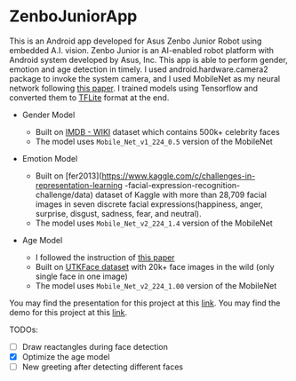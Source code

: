 # ZenboJuniorApp
This is an Android app developed for Asus Zenbo Junior Robot using embedded A.I. vision. Zenbo Junior is an AI-enabled robot platform with Android system developed by Asus, Inc. 
This app is able to perform gender, emotion and age detection in timely. 
I used android.hardware.camera2 package to invoke the system camera, and 
I used MobileNet as my neural network following [this paper](https://arxiv.org/pdf/1704.04861.pdf). I trained models using Tensorflow and converted them to [TFLite](https://www.tensorflow.org/lite) format
at the end. 

- Gender Model
  - Built on [IMDB - WIKI](https://data.vision.ee.ethz.ch/cvl/rrothe/imdb-wiki/) dataset which contains 500k+ celebrity faces
  - The model uses `Mobile_Net_v1_224_0.5` version of the MobileNet

- Emotion Model 
  - Built on [fer2013](https://www.kaggle.com/c/challenges-in-representation-learning
-facial-expression-recognition-challenge/data) dataset of Kaggle with more than 28,709 facial images in seven discrete facial expressions(happiness, anger, surprise, disgust,  sadness, fear, and neutral).
  - The model uses `Mobile_Net_v2_224_1.4` version of the MobileNet

- Age Model 
  - I followed the instruction of [this paper](https://www.vision.ee.ethz.ch/en/publications/papers/proceedings/eth_biwi_01229.pdf)
  - Built on [UTKFace dataset](https://susanqq.github.io/UTKFace/) with 20k+ face images in the wild (only single face in one image)
  - The model uses `Mobile_Net_v2_224_1.00` version of the MobileNet 


You may find the presentation for this project at this [link](). 
You may find the demo for this project at this [link](). 

TODOs:
- [ ] Draw reactangles during face detection 
- [x] Optimize the age model 
- [ ] New greeting after detecting different faces 
